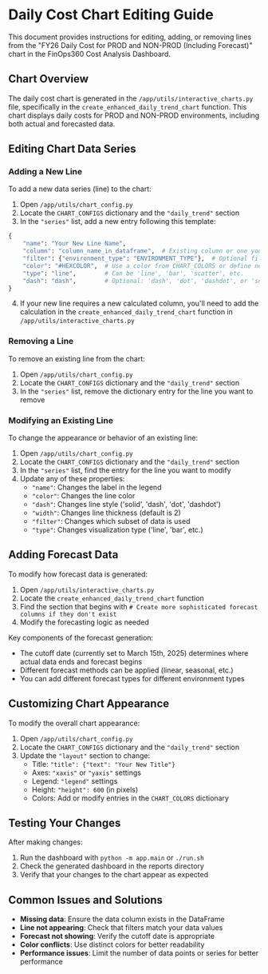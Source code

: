 # Daily Cost Chart Editing Guide

This document provides instructions for editing, adding, or removing lines from the "FY26 Daily Cost for PROD and NON-PROD (Including Forecast)" chart in the FinOps360 Cost Analysis Dashboard.

## Chart Overview

The daily cost chart is generated in the `/app/utils/interactive_charts.py` file, specifically in the `create_enhanced_daily_trend_chart` function. This chart displays daily costs for PROD and NON-PROD environments, including both actual and forecasted data.

## Editing Chart Data Series

### Adding a New Line

To add a new data series (line) to the chart:

1. Open `/app/utils/chart_config.py`
2. Locate the `CHART_CONFIGS` dictionary and the `"daily_trend"` section
3. In the `"series"` list, add a new entry following this template:

```python
{
    "name": "Your New Line Name",
    "column": "column_name_in_dataframe",  # Existing column or one you'll create
    "filter": {"environment_type": "ENVIRONMENT_TYPE"},  # Optional filter
    "color": "#HEXCOLOR",  # Use a color from CHART_COLORS or define new one
    "type": "line",        # Can be 'line', 'bar', 'scatter', etc.
    "dash": "dash",        # Optional: 'dash', 'dot', 'dashdot', or 'solid'
}
```

4. If your new line requires a new calculated column, you'll need to add the calculation in the `create_enhanced_daily_trend_chart` function in `/app/utils/interactive_charts.py`

### Removing a Line

To remove an existing line from the chart:

1. Open `/app/utils/chart_config.py`
2. Locate the `CHART_CONFIGS` dictionary and the `"daily_trend"` section
3. In the `"series"` list, remove the dictionary entry for the line you want to remove

### Modifying an Existing Line

To change the appearance or behavior of an existing line:

1. Open `/app/utils/chart_config.py`
2. Locate the `CHART_CONFIGS` dictionary and the `"daily_trend"` section
3. In the `"series"` list, find the entry for the line you want to modify
4. Update any of these properties:
   - `"name"`: Changes the label in the legend
   - `"color"`: Changes the line color
   - `"dash"`: Changes line style ('solid', 'dash', 'dot', 'dashdot')
   - `"width"`: Changes line thickness (default is 2)
   - `"filter"`: Changes which subset of data is used
   - `"type"`: Changes visualization type ('line', 'bar', etc.)

## Adding Forecast Data

To modify how forecast data is generated:

1. Open `/app/utils/interactive_charts.py`
2. Locate the `create_enhanced_daily_trend_chart` function
3. Find the section that begins with `# Create more sophisticated forecast columns if they don't exist`
4. Modify the forecasting logic as needed

Key components of the forecast generation:

- The cutoff date (currently set to March 15th, 2025) determines where actual data ends and forecast begins
- Different forecast methods can be applied (linear, seasonal, etc.)
- You can add different forecast types for different environment types

## Customizing Chart Appearance

To modify the overall chart appearance:

1. Open `/app/utils/chart_config.py`
2. Locate the `CHART_CONFIGS` dictionary and the `"daily_trend"` section
3. Update the `"layout"` section to change:
   - Title: `"title": {"text": "Your New Title"}`
   - Axes: `"xaxis"` or `"yaxis"` settings
   - Legend: `"legend"` settings
   - Height: `"height": 600` (in pixels)
   - Colors: Add or modify entries in the `CHART_COLORS` dictionary

## Testing Your Changes

After making changes:

1. Run the dashboard with `python -m app.main` or `./run.sh`
2. Check the generated dashboard in the reports directory
3. Verify that your changes to the chart appear as expected

## Common Issues and Solutions

- **Missing data**: Ensure the data column exists in the DataFrame
- **Line not appearing**: Check that filters match your data values
- **Forecast not showing**: Verify the cutoff date is appropriate
- **Color conflicts**: Use distinct colors for better readability
- **Performance issues**: Limit the number of data points or series for better performance
